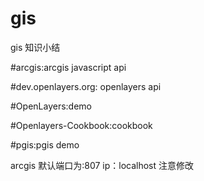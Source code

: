 gis
===

gis 知识小结

#arcgis:arcgis javascript api

#dev.openlayers.org: openlayers api
	
#OpenLayers:demo
	
#Openlayers-Cookbook:cookbook

#pgis:pgis demo

arcgis 默认端口为:807 ip：localhost 注意修改